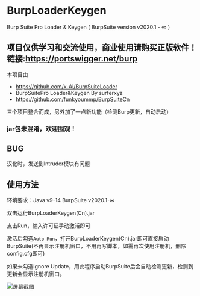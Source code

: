 # BurpLoaderKeygen
Burp Suite Pro Loader &amp; Keygen ( BurpSuite version v2020.1 - ∞ )

## **项目仅供学习和交流使用，商业使用请购买正版软件！链接:https://portswigger.net/burp**

本项目由
- https://github.com/x-Ai/BurpSuiteLoader
- BurpSuitePro Loader&Keygen By surferxyz
- https://github.com/funkyoummp/BurpSuiteCn

三个项目整合而成，另外加了一点新功能（检测Burp更新，自动启动）

### **jar包未混淆，欢迎围观！**
## BUG

汉化时，发送到Intruder模块有问题

## 使用方法

环境要求：Java v9-14   BurpSuite v2020.1-∞

双击运行BurpLoaderKeygen(Cn).jar

点击Run，输入许可证手动激活即可

激活后勾选`Auto Run`，打开BurpLoaderKeygen(Cn).jar即可直接启动BurpSuite(不再显示注册机窗口，不用再写脚本，如需再次使用注册机，删除config.cfg即可)

如果未勾选Ignore Update，用此程序启动BurpSuite后会自动检测更新，检测到更新会显示注册机窗口。

![屏幕截图](https://raw.githubusercontent.com/h3110w0r1d-y/BurpLoaderKeygen/main/screenshot.png)
